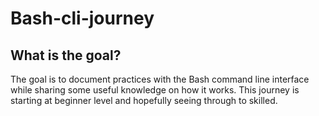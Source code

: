 # Bash-cli-journey

## What is the goal?
The goal is to document practices with the Bash command line interface while sharing some useful knowledge on how it works. This journey is starting at beginner level and hopefully seeing through to skilled.

